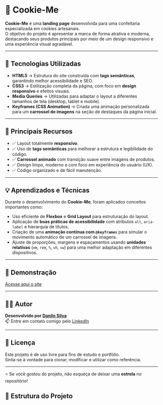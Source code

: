 # 🍪 Cookie-Me

**Cookie-Me** é uma **landing page** desenvolvida para uma confeitaria especializada em cookies artesanais.  
O objetivo do projeto é apresentar a marca de forma atrativa e moderna, destacando seus produtos principais por meio de um design responsivo e uma experiência visual agradável.

---

## 🚀 Tecnologias Utilizadas

- **HTML5** → Estrutura do site construída com **tags semânticas**, garantindo melhor acessibilidade e SEO.  
- **CSS3** → Estilização completa da página, com foco em **design responsivo** e efeitos visuais.  
- **Media Queries** → Utilizadas para adaptar o layout a diferentes tamanhos de tela (desktop, tablet e mobile).  
- **Keyframes (CSS Animation)** → Criada uma animação personalizada para um **carrossel de imagens** na seção de destaques da página inicial.

---

## 🎨 Principais Recursos

- ✅ Layout totalmente **responsivo**.  
- ✅ Uso de **tags semânticas** para melhorar a estrutura e legibilidade do código.  
- ✅ **Carrossel animado** com transição suave entre imagens de produtos.  
- ✅ Design limpo, moderno e com foco em experiência do usuário (UX).  
- ✅ Código organizado e de fácil manutenção.

---

## 💡 Aprendizados e Técnicas

Durante o desenvolvimento do **Cookie-Me**, foram aplicados conceitos importantes como:

- Uso eficiente de **Flexbox** e **Grid Layout** para estruturação do layout.  
- Aplicação de **boas práticas de acessibilidade** com atributos `alt`, `aria-label` e hierarquia de títulos.  
- Criação de uma **animação contínua com `@keyframes`** para simular o movimento automático de um carrossel de imagens.  
- Ajuste de proporções, margens e espaçamentos usando **unidades relativas** (`em`, `rem`, `%`, `vh`, `vw`) para uma melhor adaptação em diferentes dispositivos.

---

## 📸 Demonstração

<a href="https://danilosilva91.github.io/cookies-mi/" target="_blank">Acesse aqui o site</a>

---

## 👨‍💻 Autor

**Desenvolvido por [Danilo Silva](https://www.linkedin.com/in/danilo-silva-953baa41/)**  
📫 Entre em contato comigo pelo [LinkedIn](https://www.linkedin.com/in/danilo-silva-953baa41/)

---

## 📝 Licença

Este projeto é de uso livre para fins de estudo e portfólio.  
Sinta-se à vontade para clonar, modificar e utilizar como referência.

---

⭐ Se você gostou do projeto, não esqueça de deixar uma **estrela** no repositório!


## 🧩 Estrutura do Projeto
